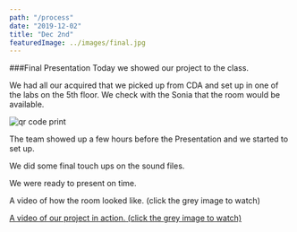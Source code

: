 ```yaml
---
path: "/process"
date: "2019-12-02"
title: "Dec 2nd"
featuredImage: ../images/final.jpg
---
```


###Final Presentation
Today we showed our project to the class.   

We had all our acquired that we picked up from CDA and set up in one of the labs on the 5th floor. We check with the Sonia that the room would be available.

<img src="/cda_stuff.jpg" alt="qr code print">

The team showed up a few hours before the Presentation and we started to set up.

We did some final touch ups on the sound files.

We were ready to present on time.

A video of how the room looked like. (click the grey image to watch)
<a href="https://www.youtube.com/watch?v=3SzWu2bzKg8
" target="_blank">

A video of our project in action. (click the grey image to watch)
<a href="https://www.youtube.com/watch?v=r2oc_FZuK7o
" target="_blank">
